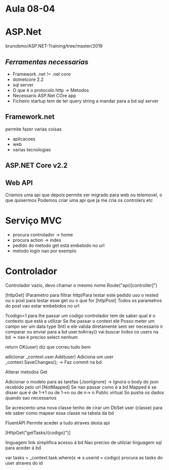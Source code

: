 # Aula 08-04

# ASP.Net
brunobmo/ASP.NET-Training/tree/master/2019

## *Ferramentas necessarias*
- Framework .net != .net core
- dotnetcore 2.2
- sql server
- O que é o protocolo http -> Metodos
- Necessario ASP.Net COre app
- Ficheiro startup tem de ter query string a mandar para a bd sql server 


## Framework.net 
permite fazer varias coisas
- aplicacoes 
- web
- varias tecnologias

## ASP.NET Core v2.2

## Web API
Criamos uma api que depois permite ser migrado para web ou telemovel, o que quisermos
Podemos criar uma api que ja me cria os controlers etc

# Serviço MVC
- procura controlador -> home 
- procura action -> index
- pedido do metodo get está embebido no url 
- metodo login nao por exemplo 

# Controlador
Controlador vazio, devo chamar o mesmo nome
Route("api/[controller]")

[httpGet] (Parametro para filtrar http)Para testar este pedido uso o rested ou o post para testar esse get ou o que for
[httpPost] Todos os parametros do post vao estar embebidos no url

?codigo=1 para lhe passar um codigo
controlador tem de saber qual é o contexto que está a utilizar
Se lhe passar o context ele 
Posso meter um campo ser um data type (Int) e ele valida diretamente sem ser necessario ir comparar ou enviar para a bd
user.toArray() vai buscar todos os users na bd -> nao é preciso select nenhum

return OK(user) diz que correu tudo bem

adicionar
_context.user.Add(user) Adiciona um user
_context.SaveChanges(); -> Faz commit na bd

Alterar metodos Get

Adicionar o modelo para as tarefas
[JsonIgnore] -> Ignora o body do json recebido pelo url
[NotMapped] Se nao passar como é a bd
Mapped é se disser que é de 1->1 ou de 1->n ou de n-> n
Public virtual
So pusha os dados quando sao necessarios

Se acrescento uma nova classe tenho de cirar um DbSet user (classe) para ele saber como mapear essa classe na tabela da bd

FluentAPI 
Permite aceder a tudo atraves desta api

[HttpGet("getTasks/{codigo}")]

linguagem link simplifica acesso á bd
Nao preciso de utilziar linguagem sql para aceder á bd

var tasks = _context.task.where(s => s.userid = codigo) procura as tasks do user atraves do id


